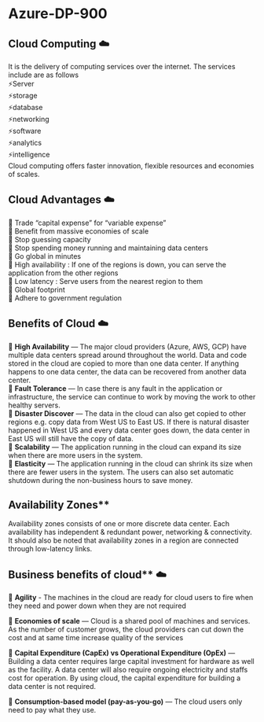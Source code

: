 # Azure-DP-900

## Cloud Computing :cloud: 
It is the delivery of computing services over the internet. The services include are as follows  <br> 
:zap:Server  <br> 
:zap:storage  <br> 
:zap:database  <br> 
:zap:networking  <br> 
:zap:software  <br> 
:zap:analytics  <br> 
:zap:intelligence  <br> 
Cloud computing offers faster innovation, flexible resources and economies of scales.  <br>  




## Cloud Advantages :cloud:
:small_orange_diamond: Trade “capital expense” for “variable expense”  <br> 
:small_orange_diamond: Benefit from massive economies of scale  <br> 
:small_orange_diamond: Stop guessing capacity  <br> 
:small_orange_diamond: Stop spending money running and maintaining data centers  <br> 
:small_orange_diamond: Go global in minutes  <br> 
:small_orange_diamond: High availability : If one of the regions is down, you can serve the application from the other regions <br> 
:small_orange_diamond: Low latency : Serve users from the nearest region to them <br> 
:small_orange_diamond: Global footprint <br> 
:small_orange_diamond: Adhere to government regulation <br> 


## Benefits of Cloud  :cloud: 
:small_blue_diamond:  **High Availability** — The major cloud providers (Azure, AWS, GCP) have multiple data centers spread around throughout the world. Data and code stored in the cloud are copied to more than one data center. If anything happens to one data center, the data can be recovered from another data center.  <br> 
:small_blue_diamond: **Fault Tolerance** — In case there is any fault in the application or infrastructure, the service can continue to work by moving the work to other healthy servers.  <br> 
:small_blue_diamond: **Disaster Discover** — The data in the cloud can also get copied to other regions e.g. copy data from West US to East US. If there is natural disaster happened in West US and every data center goes down, the data center in East US will still have the copy of data.  <br> 
:small_blue_diamond: **Scalability** — The application running in the cloud can expand its size when there are more users in the system.  <br> 
:small_blue_diamond: **Elasticity** — The application running in the cloud can shrink its size when there are fewer users in the system. The users can also set automatic shutdown during the non-business hours to save money.  <br> 

## Availability Zones**  <br> 
Availability zones consists of one or more discrete data center. Each availability has independent & redundant power, networking & connectivity. It should also be noted that availability zones in a region are connected through low-latency links.


## Business benefits of cloud**  :cloud: 
:small_blue_diamond: **Agility** - The machines in the cloud are ready for cloud users to fire when they need and power down when they are not required  <br> 

:small_blue_diamond: **Economies of scale** — Cloud is a shared pool of machines and services. As the number of customer grows, the cloud providers can cut down the cost and at same time increase quality of the services  <br> 

:small_blue_diamond: **Capital Expenditure (CapEx) vs Operational Expenditure (OpEx)** — Building a data center requires large capital investment for hardware as well as the facility. A data center will also require ongoing electricity and staffs cost for operation. By using cloud, the capital expenditure for building a data center is not required.  <br> 

:small_blue_diamond: **Consumption-based model (pay-as-you-go)** — The cloud users only need to pay what they use.  <br> 






